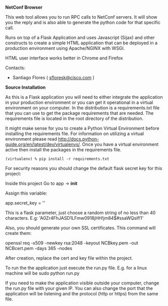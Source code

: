 **NetConf Browser**

This web tool allows you to run RPC calls to NetConf servers. 
It will show you the reply and is also able to generate the python code for that specific call.
 
Runs on top of a Flask Application and uses Javascript (Sijax) and other constructs to create a simple HTML
application that can be deployed in a production environment using Apache/NGINX with WSGI.

HTML user interface works better in Chrome and Firefox

Contacts:

* Santiago Flores ( sfloresk@cisco.com )

**Source Installation**

As this is a Flask application you will need to either integrate the application in your production environment or you can
get it operational in a virtual environment on your computer. In the distribution is a requirements.txt file that you can
use to get the package requirements that are needed. The requirements file is located in the root directory of the distribution.

It might make sense for you to create a Python Virtual Environment before installing the requirements file. For information on utilizing
a virtual environment please read http://docs.python-guide.org/en/latest/dev/virtualenvs/. Once you have a virtual environment active then
install the packages in the requirements file.

`(virtualenv) % pip install -r requirements.txt
`

For security reasons you should change the default flask secret key for this project:

Inside this project
Go to app -> __init__

Assign this variable:

app.secret_key = ''

This is a flask parameter, just choose a random string of no less than 40 characters.
E.g:
'A0Zr4FhJASD1LFmw0918jHH!jm84$#ssaWQsif!1'

Also, you should generate your own SSL certificates. This command will create them:

openssl req -x509 -newkey rsa:2048 -keyout NCBkey.pem -out NCBcert.pem -days 365 -nodes

After creation, replace the cert and key file within the project.

To run the the application just execute the run.py file.
E.g. for a linux machine will be sudo python run.py

If you need to make the application visible outside your computer, change the run.py file with your given
 IP. You can also change the port that the application will be listening and the protocol (http or https) from the same file.

